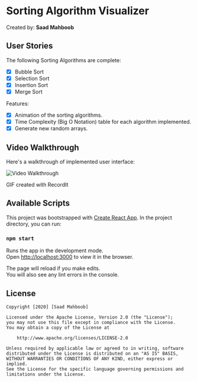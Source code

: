# Sorting Algorithm Visualizer

Created by: **Saad Mahboob**

## User Stories

The following Sorting Algorithms are complete:
* [x] Bubble Sort
* [x] Selection Sort
* [x] Insertion Sort
* [x] Merge Sort

Features:
* [x] Animation of the sorting algorithms.
* [x] Time Complexity (Big O Notation) table for each algorithm implemented.
* [x] Generate new random arrays.

## Video Walkthrough 

Here's a walkthrough of implemented user interface:

<img src='http://g.recordit.co/CUePvMfU05.gif' title='Video Walkthrough' width='' alt='Video Walkthrough' />

GIF created with RecordIt


## Available Scripts
This project was bootstrapped with [Create React App](https://github.com/facebook/create-react-app).
In the project directory, you can run:

### `npm start`

Runs the app in the development mode.<br />
Open [http://localhost:3000](http://localhost:3000) to view it in the browser.

The page will reload if you make edits.<br />
You will also see any lint errors in the console.

## License

    Copyright [2020] [Saad Mahboob]

    Licensed under the Apache License, Version 2.0 (the "License");
    you may not use this file except in compliance with the License.
    You may obtain a copy of the License at

        http://www.apache.org/licenses/LICENSE-2.0

    Unless required by applicable law or agreed to in writing, software
    distributed under the License is distributed on an "AS IS" BASIS,
    WITHOUT WARRANTIES OR CONDITIONS OF ANY KIND, either express or implied.
    See the License for the specific language governing permissions and
    limitations under the License.


